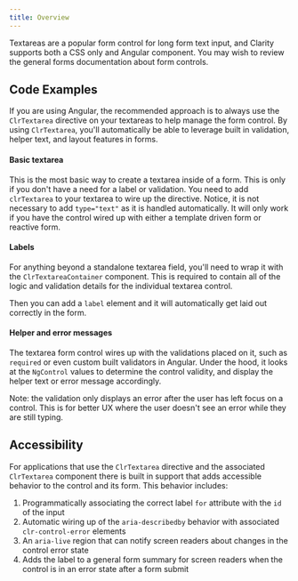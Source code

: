 ```yaml
---
title: Overview
---
```


Textareas are a popular form control for long form text input, and Clarity supports both a CSS only and Angular component. You may wish to review the general forms documentation about form controls.

## Code Examples

If you are using Angular, the recommended approach is to always use the `ClrTextarea` directive on your textareas to help manage the form control. By using `ClrTextarea`, you'll automatically be able to leverage built in validation, helper text, and layout features in forms.

#### Basic textarea

This is the most basic way to create a textarea inside of a form. This is only if you don't have a need for a label or validation. You need to add `clrTextarea` to your textarea to wire up the directive. Notice, it is not necessary to add `type="text"` as it is handled automatically. It will only work if you have the control wired up with either a template driven form or reactive form.

<doc-demo src="/demos/textarea/basic-ng.html" demo="/demos/textarea/basic-css.html" toggle="false" />

#### Labels

For anything beyond a standalone textarea field, you'll need to wrap it with the `ClrTextareaContainer` component. This is required to contain all of the logic and validation details for the individual textarea control.

Then you can add a `label` element and it will automatically get laid out correctly in the form.

<doc-demo src="/demos/textarea/label-ng.html" demo="/demos/textarea/label-css.html" toggle="false" />

#### Helper and error messages

The textarea form control wires up with the validations placed on it, such as `required` or even custom built validators in Angular. Under the hood, it looks at the `NgControl` values to determine the control validity, and display the helper text or error message accordingly.

Note: the validation only displays an error after the user has left focus on a control. This is for better UX where the user doesn't see an error while they are still typing.

<doc-demo src="/demos/textarea/helper-ng.html" demo="/demos/textarea/helper-css.html" toggle="false" />

## Accessibility

For applications that use the `ClrTextarea` directive and the associated `ClrTextarea` component there is built in support that adds accessible behavior to the control and its form. This behavior includes:

1. Programmatically associating the correct label `for` attribute with the `id` of the input
2. Automatic wiring up of the `aria-describedby` behavior with associated `clr-control-error` elements
3. An `aria-live` region that can notify screen readers about changes in the control error state
4. Adds the label to a general form summary for screen readers when the control is in an error state after a form submit
